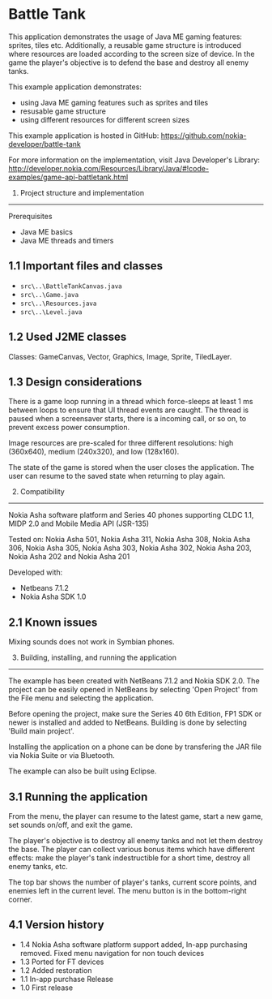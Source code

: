Battle Tank 
===========

This application demonstrates the usage of Java ME gaming features: sprites, tiles 
etc. Additionally, a reusable game structure is introduced where resources are
loaded according to the screen size of device. In the game the player's objective
is to defend the base and destroy all enemy tanks.

This example application demonstrates:
* using Java ME gaming features such as sprites and tiles
* resusable game structure
* using different resources for different screen sizes

This example application is hosted in GitHub:
https://github.com/nokia-developer/battle-tank

For more information on the implementation, visit Java Developer's Library:
http://developer.nokia.com/Resources/Library/Java/#!code-examples/game-api-battletank.html


1. Project structure and implementation
-------------------------------------------------------------------------------
Prerequisites

* Java ME basics
* Java ME threads and timers

1.1 Important files and classes
-------------------------------------------------------------------------------
* `src\..\BattleTankCanvas.java`
* `src\..\Game.java`
* `src\..\Resources.java`
* `src\..\Level.java`

1.2 Used J2ME classes
-------------------------------------------------------------------------------
Classes: GameCanvas, Vector, Graphics, Image, Sprite, TiledLayer.

1.3 Design considerations
-------------------------------------------------------------------------------
There is a game loop running in a thread which force-sleeps at least 1 ms 
between loops to ensure that UI thread events are caught. The thread is paused when a 
screensaver starts, there is a incoming call, or so on, to prevent excess power 
consumption.

Image resources are pre-scaled for three different resolutions: high
(360x640), medium (240x320), and low (128x160).

The state of the game is stored when the user closes the application. The user 
can resume to the saved state when returning to play again.

2. Compatibility
-------------------------------------------------------------------------------
Nokia Asha software platform and Series 40 phones supporting CLDC 1.1, MIDP 2.0
and Mobile Media API (JSR-135)

Tested on:
Nokia Asha 501, Nokia Asha 311, Nokia Asha 308, Nokia Asha 306, Nokia Asha 305,
Nokia Asha 303, Nokia Asha 302, Nokia Asha 203, Nokia Asha 202
and Nokia Asha 201

Developed with:
* Netbeans 7.1.2
* Nokia Asha SDK 1.0

2.1 Known issues
----------------
Mixing sounds does not work in Symbian phones.

3. Building, installing, and running the application
-------------------------------------------------------------------------------
The example has been created with NetBeans 7.1.2 and Nokia SDK 2.0.
The project can be easily opened in NetBeans by selecting 'Open Project' 
from the File menu and selecting the application. 

Before opening the project, make sure the Series 40 6th Edition, FP1 SDK or newer is 
installed and added to NetBeans. Building is done by selecting 'Build main 
project'.

Installing the application on a phone can be done by transfering the JAR file 
via Nokia Suite or via Bluetooth.

The example can also be built using Eclipse.

3.1 Running the application
-------------------------------------------------------------------------------
From the menu, the player can resume to the latest game, start a new game,
set sounds on/off, and exit the game.

The player's objective is to destroy all enemy tanks and not let them destroy the
base. The player can collect various bonus items which have different effects: 
make the player's tank indestructible for a short time, destroy all enemy tanks, 
etc.

The top bar shows the number of player's tanks, current score points, and
enemies left in the current level. The menu button is in the bottom-right
corner.

4.1 Version history
-------------------------------------------------------------------------------

* 1.4 Nokia Asha software platform support added, In-app purchasing removed. 
  Fixed menu navigation for non touch devices
* 1.3 Ported for FT devices
* 1.2 Added restoration
* 1.1 In-app purchase Release
* 1.0 First release